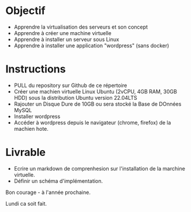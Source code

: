 # Objectif


* Apprendre la virtualisation des serveurs et son concept
* Apprendre à créer une machine virtuelle
* Apprendre à installer un serveur sous Linux
* Apprendre à installer une application "wordpress" (sans docker)


# Instructions

* PULL du repository sur Github de ce répertoire
* Créer une machien virtuelle Linux Ubuntu (2vCPU, 4GB RAM, 30GB HDD) sous la distribution Ubuntu version 22.04LTS
* Rajouter un Disque Dure de 10GB ou sera stocké la Base de DOnnées MySQL
* Installer wordpress
* Accéder à wordpress depuis le navigateur (chrome, firefox) de la machien hote.


# Livrable 

* Ecrire un markdown de comprenhesion sur l'installation de la marchine virtuelle.
* Définir un schéma d'implémentation.


Bon courage - à l'année prochaine.

Lundi ca soit fait.